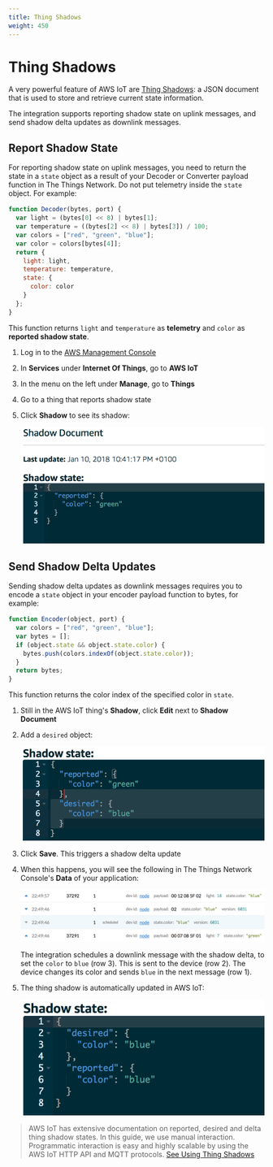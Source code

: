 ```yaml
---
title: Thing Shadows
weight: 450
---
```


# Thing Shadows

A very powerful feature of AWS IoT are [Thing Shadows](https://docs.aws.amazon.com/iot/latest/developerguide/iot-thing-shadows.html): a JSON document that is used to store and retrieve current state information.

The integration supports reporting shadow state on uplink messages, and send shadow delta updates as downlink messages.

## Report Shadow State

For reporting shadow state on uplink messages, you need to return the state in a `state` object as a result of your Decoder or Converter payload function in The Things Network. Do not put telemetry inside the `state` object. For example:

```js
function Decoder(bytes, port) {
  var light = (bytes[0] << 8) | bytes[1];
  var temperature = ((bytes[2] << 8) | bytes[3]) / 100;
  var colors = ["red", "green", "blue"];
  var color = colors[bytes[4]];
  return {
    light: light,
    temperature: temperature,
    state: {
      color: color
    }
  };
}
```

This function returns `light` and `temperature` as **telemetry** and `color` as **reported shadow state**.

1. Log in to the [AWS Management Console](http://console.aws.amazon.com)
2. In **Services** under **Internet Of Things**, go to **AWS IoT**
3. In the menu on the left under **Manage**, go to **Things**
4. Go to a thing that reports shadow state
5. Click **Shadow** to see its shadow:

   ![Reported shadow](reported-shadow.png)

## Send Shadow Delta Updates

Sending shadow delta updates as downlink messages requires you to encode a `state` object in your encoder payload function to bytes, for example:

```js
function Encoder(object, port) {
  var colors = ["red", "green", "blue"];
  var bytes = [];
  if (object.state && object.state.color) {
    bytes.push(colors.indexOf(object.state.color));
  }
  return bytes;
}
```

This function returns the color index of the specified color in `state`.

1. Still in the AWS IoT thing's **Shadow**, click **Edit** next to **Shadow Document**
2. Add a `desired` object:

   ![Desired state](desired-state.png)

3. Click **Save**. This triggers a shadow delta update
4. When this happens, you will see the following in The Things Network Console's **Data** of your application:

   ![Shadow delta update](shadow-delta-update.png)

   The integration schedules a downlink message with the shadow delta, to set the `color` to `blue` (row 3). This is sent to the device (row 2). The device changes its color and sends `blue` in the next message (row 1).

5. The thing shadow is automatically updated in AWS IoT:

   ![Reported shadow](reported-desired-shadow.png)

> AWS IoT has extensive documentation on reported, desired and delta thing shadow states. In this guide, we use manual interaction. Programmatic interaction is easy and highly scalable by using the AWS IoT HTTP API and MQTT protocols. [See Using Thing Shadows](https://docs.aws.amazon.com/iot/latest/developerguide/using-thing-shadows.html)
